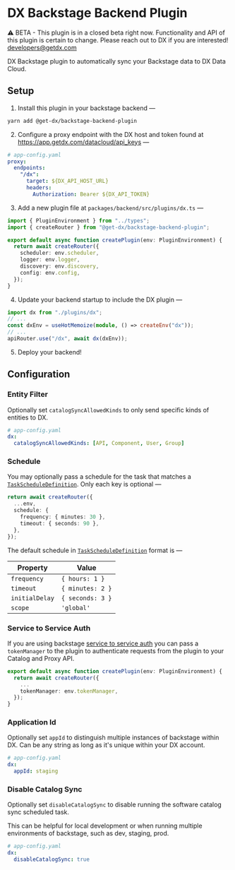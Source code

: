# DX Backstage Backend Plugin

⚠️ BETA - This plugin is in a closed beta right now. Functionality and API of this plugin is certain to change. Please reach out to DX if you are interested! developers@getdx.com

DX Backstage plugin to automatically sync your Backstage data to DX Data Cloud.

## Setup

1. Install this plugin in your backstage backend —

```bash
yarn add @get-dx/backstage-backend-plugin
```

2. Configure a proxy endpoint with the DX host and token found at https://app.getdx.com/datacloud/api_keys —

```yaml
# app-config.yaml
proxy:
  endpoints:
    "/dx":
      target: ${DX_API_HOST_URL}
      headers:
        Authorization: Bearer ${DX_API_TOKEN}
```

3. Add a new plugin file at `packages/backend/src/plugins/dx.ts` —

```ts
import { PluginEnvironment } from "../types";
import { createRouter } from "@get-dx/backstage-backend-plugin";

export default async function createPlugin(env: PluginEnvironment) {
  return await createRouter({
    scheduler: env.scheduler,
    logger: env.logger,
    discovery: env.discovery,
    config: env.config,
  });
}
```

4. Update your backend startup to include the DX plugin —

```ts
import dx from "./plugins/dx";
// ...
const dxEnv = useHotMemoize(module, () => createEnv("dx"));
// ...
apiRouter.use("/dx", await dx(dxEnv));
```

5. Deploy your backend!

## Configuration

### Entity Filter

Optionally set `catalogSyncAllowedKinds` to only send specific kinds of entities to DX.

```yaml
# app-config.yaml
dx:
  catalogSyncAllowedKinds: [API, Component, User, Group]
```

### Schedule

You may optionally pass a schedule for the task that matches a [`TaskScheduleDefinition`](https://backstage.io/docs/reference/backend-tasks.taskscheduledefinition/#properties).
Only each key is optional —

```ts
return await createRouter({
  ...env,
  schedule: {
    frequency: { minutes: 30 },
    timeout: { seconds: 90 },
  },
});
```

The default schedule in [`TaskScheduleDefinition`](https://backstage.io/docs/reference/backend-tasks.taskscheduledefinition/#properties) format is —

| Property       | Value            |
| -------------- | ---------------- |
| `frequency`    | `{ hours: 1 }`   |
| `timeout`      | `{ minutes: 2 }` |
| `initialDelay` | `{ seconds: 3 }` |
| `scope`        | `'global'`       |

### Service to Service Auth

If you are using backstage [service to service auth](https://backstage.io/docs/auth/service-to-service-auth) you can pass a `tokenManager` to the plugin to authenticate requests from the plugin to your Catalog and Proxy API.

```ts
export default async function createPlugin(env: PluginEnvironment) {
  return await createRouter({
    ...
    tokenManager: env.tokenManager,
  });
}
```

### Application Id

Optionally set `appId` to distinguish multiple instances of backstage within DX. Can be any string as long as it's unique within your DX account.

```yaml
# app-config.yaml
dx:
  appId: staging
```

### Disable Catalog Sync

Optionally set `disableCatalogSync` to disable running the software catalog sync scheduled task.

This can be helpful for local development or when running multiple environments of backstage, such as dev, staging, prod.

```yaml
# app-config.yaml
dx:
  disableCatalogSync: true
```
